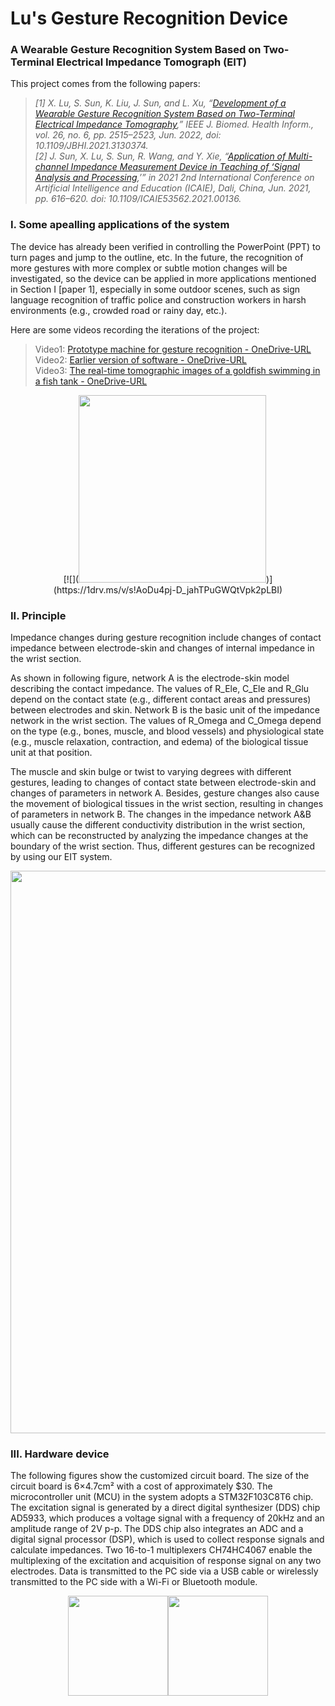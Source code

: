 # Lu's Gesture Recognition Device
### A Wearable Gesture Recognition System Based on Two-Terminal Electrical Impedance Tomograph (EIT)

This project comes from the following papers:  
>*[1] X. Lu, S. Sun, K. Liu, J. Sun, and L. Xu, “[Development of a Wearable Gesture Recognition System Based on Two-Terminal Electrical Impedance Tomography](https://ieeexplore.ieee.org/document/9626614),” IEEE J. Biomed. Health Inform., vol. 26, no. 6, pp. 2515–2523, Jun. 2022, doi: 10.1109/JBHI.2021.3130374.*  
>*[2] J. Sun, X. Lu, S. Sun, R. Wang, and Y. Xie, “[Application of Multi-channel Impedance Measurement Device in Teaching of ‘Signal Analysis and Processing](https://ieeexplore.ieee.org/document/9534540),’” in 2021 2nd International Conference on Artificial Intelligence and Education (ICAIE), Dali, China, Jun. 2021, pp. 616–620. doi: 10.1109/ICAIE53562.2021.00136.*

### I. Some apealling applications of the system

The device has already been verified in controlling the PowerPoint (PPT) to turn pages and jump to the outline, etc. In the future, the recognition of more gestures with more complex or subtle motion changes will be investigated, so the device can be applied in more applications mentioned in Section I [paper 1], especially in some outdoor scenes, such as sign language recognition of traffic police and construction workers in harsh environments (e.g., crowded road or rainy day, etc.).

Here are some videos recording the iterations of the project:

>Video1: [Prototype machine for gesture recognition - OneDrive-URL](https://1drv.ms/v/s!AoDu4pj-D_jahTKplk3McKVSprLi)  
>Video2: [Earlier version of software - OneDrive-URL](https://1drv.ms/v/s!AoDu4pj-D_jahTFtp_ern4QVN0ie)  
>Video3: [The real-time tomographic images of a goldfish swimming in a fish tank - OneDrive-URL](https://1drv.ms/v/s!AoDu4pj-D_jahTPuGWQtVpk2pLBI)  

<div align=center>
[![](<img src="https://github.com/Peng0703/Lus-Gesture-Recognition-Device/blob/main/Pics/the%20real-time%20tomographic%20images%20of%20a%20goldfish%20swimming%20in%20a%20fish%20tank.png" height="300">)](https://1drv.ms/v/s!AoDu4pj-D_jahTPuGWQtVpk2pLBI)
</div>
  
### II. Principle
Impedance changes during gesture recognition include changes of contact impedance between electrode-skin and changes of internal impedance in the wrist section.

As shown in following figure, network A is the electrode-skin model describing the contact impedance. The values of R_Ele, C_Ele and R_Glu depend on the contact state (e.g., different contact areas and pressures) between electrodes and skin. Network B is the basic unit of the impedance network in the wrist section. The values of R_Omega and C_Omega depend on the type (e.g., bones, muscle, and blood vessels) and physiological state (e.g., muscle relaxation, contraction, and edema) of the biological tissue unit at that position.

The muscle and skin bulge or twist to varying degrees with different gestures, leading to changes of contact state between electrode-skin and changes of parameters in network A. Besides, gesture changes also cause the movement of biological tissues in the wrist section, resulting in changes of parameters in network B. The changes in the impedance network A&B usually cause the different conductivity distribution in the wrist section, which can be reconstructed by analyzing the impedance changes at the boundary of the wrist section. Thus, different gestures can be recognized by using our EIT system.

<div align=center>
<img src="https://github.com/Peng0703/Lu-s-Gesture-Recognition-Device/blob/main/Pics/principle.png" width="900px">
</div>

### III. Hardware device

The following figures show the customized circuit board. The size of the circuit board is 6×4.7cm² with a cost of approximately $30. The microcontroller unit (MCU) in the system adopts a STM32F103C8T6 chip. The excitation signal is generated by a direct digital synthesizer (DDS) chip AD5933, which produces a voltage signal with a frequency of 20kHz and an amplitude range of 2V p-p. The DDS chip also integrates an ADC and a digital signal processor (DSP), which is used to collect response signals and calculate impedances. Two 16-to-1 multiplexers CH74HC4067 enable the multiplexing of the excitation and acquisition of response signal on any two electrodes. Data is transmitted to the PC side via a USB cable or wirelessly transmitted to the PC side with a Wi-Fi or Bluetooth module. 

<div align=center>
<img src="https://github.com/Peng0703/Lu-s-Gesture-Recognition-Device/blob/main/Pics/hardware_device.png" height="160"><img src="https://github.com/Peng0703/Lu-s-Gesture-Recognition-Device/blob/main/Pics/hardware%20structure.png" height="160">
</div>

